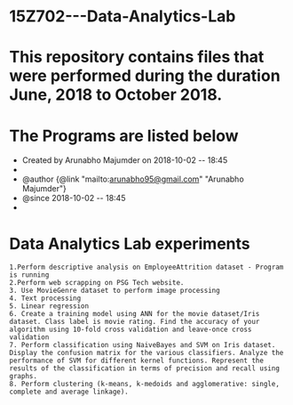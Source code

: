 # 15Z702---Data-Analytics-Lab
# This repository contains files that were performed during the duration June, 2018 to October 2018.
# The Programs are listed below


 * Created by Arunabho Majumder on 2018-10-02 -- 18:45
 *
 * @author {@link "mailto:arunabho95@gmail.com" "Arunabho Majumder"}
 * @since 2018-10-02 -- 18:45
 *

 
 # Data Analytics Lab experiments
~~~
1.Perform descriptive analysis on EmployeeAttrition dataset - Program is running
2.Perform web scrapping on PSG Tech website.  
3. Use MovieGenre dataset to perform image processing
4. Text processing
5. Linear regression
6. Create a training model using ANN for the movie dataset/Iris dataset. Class label is movie rating. Find the accuracy of your algorithm using 10-fold cross validation and leave-once cross validation
7. Perform classification using NaiveBayes and SVM on Iris dataset. Display the confusion matrix for the various classifiers. Analyze the performance of SVM for different kernel functions. Represent the results of the classification in terms of precision and recall using graphs.
8. Perform clustering (k-means, k-medoids and agglomerative: single, complete and average linkage).
~~~

